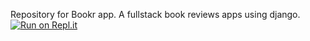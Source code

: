Repository for Bookr app. A fullstack book reviews apps using django. 
[![Run on Repl.it](https://repl.it/badge/github/unknownblueguy6/MineSweeper)](https://Bookr.ornkkk.repl.co)

